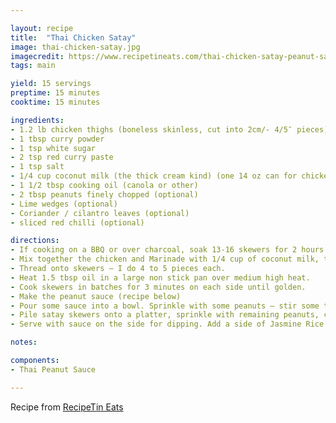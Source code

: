 ```yaml
---

layout: recipe
title:  "Thai Chicken Satay"
image: thai-chicken-satay.jpg
imagecredit: https://www.recipetineats.com/thai-chicken-satay-peanut-sauce/#wprm-recipe-container-34992
tags: main

yield: 15 servings
preptime: 15 minutes
cooktime: 15 minutes

ingredients:
- 1.2 lb chicken thighs (boneless skinless, cut into 2cm/- 4/5″ pieces)
- 1 tbsp curry powder
- 1 tsp white sugar
- 2 tsp red curry paste
- 1 tsp salt
- 1/4 cup coconut milk (the thick cream kind) (one 14 oz can for chicken and sauce)
- 1 1/2 tbsp cooking oil (canola or other)
- 2 tbsp peanuts finely chopped (optional)
- Lime wedges (optional)
- Coriander / cilantro leaves (optional)
- sliced red chilli (optional)

directions:
- If cooking on a BBQ or over charcoal, soak 13-16 skewers for 2 hours in water.
- Mix together the chicken and Marinade with 1/4 cup of coconut milk, then set aside for at least 20 minutes, or overnight.
- Thread onto skewers – I do 4 to 5 pieces each.
- Heat 1.5 tbsp oil in a large non stick pan over medium high heat.
- Cook skewers in batches for 3 minutes on each side until golden.
- Make the peanut sauce (recipe below)
- Pour some sauce into a bowl. Sprinkle with some peanuts – stir some through if you want.
- Pile satay skewers onto a platter, sprinkle with remaining peanuts, coriander and chilli.
- Serve with sauce on the side for dipping. Add a side of Jasmine Rice or Thai Fried Rice.

notes: 

components:
- Thai Peanut Sauce

---
```


Recipe from [RecipeTin Eats](https://www.recipetineats.com/thai-chicken-satay-peanut-sauce/#wprm-recipe-container-34992)